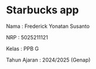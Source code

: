 # Starbucks app


Nama           : Frederick Yonatan Susanto

NRP            : 5025211121

Kelas          : PPB G

Tahun Ajaran   : 2024/2025 (Genap)
